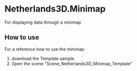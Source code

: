 # Netherlands3D.Minimap
For displaying data through a minimap

## How to use
For a reference how to use the minimap:
1. download the Template sample
2. Open the scene "Scene_Netherlands3D_Minimap_Template"